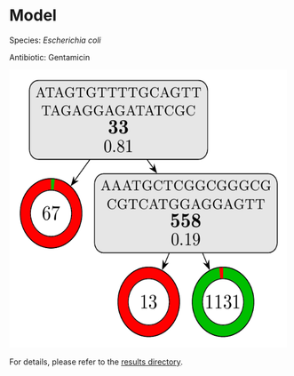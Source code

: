 
# Model

Species: *Escherichia coli*

Antibiotic: Gentamicin

<a href="./model.pdf"><img src="./model.png" width=500 height=500 /></a>

For details, please refer to the [results directory](../../../../../results/cart_b/escherichia%20coli/gentamicin/repeat_9/).

